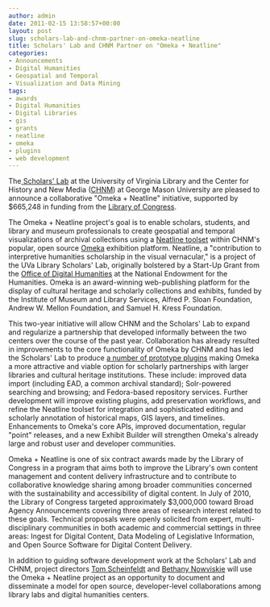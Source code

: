 ```yaml
---
author: admin
date: 2011-02-15 13:58:57+00:00
layout: post
slug: scholars-lab-and-chnm-partner-on-omeka-neatline
title: Scholars' Lab and CHNM Partner on "Omeka + Neatline"
categories:
- Announcements
- Digital Humanities
- Geospatial and Temporal
- Visualization and Data Mining
tags:
- awards
- Digital Humanities
- Digital Libraries
- gis
- grants
- neatline
- omeka
- plugins
- web development
---
```


The[ Scholars' Lab](http://lib.virginia.edu/scholarslab/) at the University of Virginia Library and the Center for History and New Media ([CHNM](http://chnm.gmu.edu)) at George Mason University are pleased to announce a collaborative "Omeka + Neatline" initiative, supported by $665,248 in funding from the [Library of Congress](http://loc.gov/).

The Omeka + Neatline project's goal is to enable scholars, students, and library and museum professionals to create geospatial and temporal visualizations of archival collections using a [Neatline toolset](http://www.scholarslab.org/projects/neatline/) within CHNM's popular, open source [Omeka](http://omeka.org/) exhibition platform.  Neatline, a "contribution to interpretive humanities scholarship in the visual vernacular," is a project of the UVa Library Scholars' Lab, originally bolstered by a Start-Up Grant from the [Office of Digital Humanities](http://neh.gov/odh) at the National Endowment for the Humanities. Omeka is an award-winning web-publishing platform for the display of cultural heritage and scholarly collections and exhibits, funded by the Institute of Museum and Library Services, Alfred P. Sloan Foundation, Andrew W. Mellon Foundation, and Samuel H. Kress Foundation.

This two-year initiative will allow CHNM and the Scholars' Lab to expand and regularize a partnership that developed informally between the two centers over the course of the past year.  Collaboration has already resulted in improvements to the core functionality of Omeka by CHNM and has led the Scholars' Lab to produce [a number of prototype plugins](http://www.scholarslab.org/projects/omeka-plugins/) making Omeka a more attractive and viable option for scholarly partnerships with larger libraries and cultural heritage institutions. These include: improved data import (including EAD, a common archival standard); Solr-powered searching and browsing; and Fedora-based repository services.  Further development will improve existing plugins, add preservation workflows, and refine the Neatline toolset for integration and sophisticated editing and scholarly annotation of historical maps, GIS layers, and timelines. Enhancements to Omeka's core APIs, improved documentation, regular "point" releases, and a new Exhibit Builder will strengthen Omeka's already large and robust user and developer communities.

Omeka + Neatline is one of six contract awards made by the Library of Congress in a program that aims both to improve the Library's own content management and content delivery infrastructure and to contribute to collaborative knowledge sharing among broader communities concerned with the sustainability and accessibility of digital content. In July of 2010, the Library of Congress targeted approximately $3,000,000 toward Broad Agency Announcements covering three areas of research interest related to these goals. Technical proposals were openly solicited from expert, multi-disciplinary communities in both academic and commercial settings in three areas: Ingest for Digital Content, Data Modeling of Legislative Information, and Open Source Software for Digital Content Delivery. 

In addition to guiding software development work at the Scholars' Lab and CHNM, project directors [Tom Scheinfeldt](http://foundhistory.org/) and [Bethany Nowviskie](http://nowviskie.org/) will use the Omeka + Neatline project as an opportunity to document and disseminate a model for open source, developer-level collaborations among library labs and digital humanities centers.

